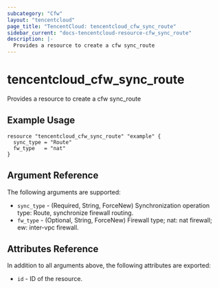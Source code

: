 ```yaml
---
subcategory: "Cfw"
layout: "tencentcloud"
page_title: "TencentCloud: tencentcloud_cfw_sync_route"
sidebar_current: "docs-tencentcloud-resource-cfw_sync_route"
description: |-
  Provides a resource to create a cfw sync_route
---
```


# tencentcloud_cfw_sync_route

Provides a resource to create a cfw sync_route

## Example Usage

```hcl
resource "tencentcloud_cfw_sync_route" "example" {
  sync_type = "Route"
  fw_type   = "nat"
}
```

## Argument Reference

The following arguments are supported:

* `sync_type` - (Required, String, ForceNew) Synchronization operation type: Route, synchronize firewall routing.
* `fw_type` - (Optional, String, ForceNew) Firewall type; nat: nat firewall; ew: inter-vpc firewall.

## Attributes Reference

In addition to all arguments above, the following attributes are exported:

* `id` - ID of the resource.



